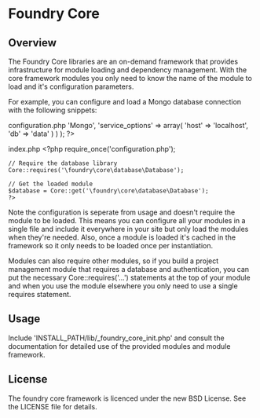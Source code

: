 Foundry Core
============

Overview
--------

The Foundry Core libraries are an on-demand framework that provides infrastructure for module loading and dependency management. With the core framework modules you only need to know the name of the module to load and it's configuration parameters.

For example, you can configure and load a Mongo database connection with the following snippets:

configuration.php
    <?php
    // Provide configuration for the database
    Core::configure('\foundry\core\database\Database',
        array(
            'service' => 'Mongo',
            'service_options' => array(
                'host'      => 'localhost',
                'db'        => 'data'
            )
        )
    );
    ?>

index.php
    <?php
    require_once('configuration.php');
    
    // Require the database library
    Core::requires('\foundry\core\database\Database');
    
    // Get the loaded module
    $database = Core::get('\foundry\core\database\Database');
    ?>

Note the configuration is seperate from usage and doesn't require the module to be loaded. This means you can configure all your modules in a single file and include it everywhere in your site but only load the modules when they're needed. Also, once a module is loaded it's cached in the framework so it only needs to be loaded once per instantiation.

Modules can also require other modules, so if you build a project management module that requires a database and authentication, you can put the necessary Core::requires('...') statements at the top of your module and when you use the module elsewhere you only need to use a single requires statement. 

Usage
-----

Include 'INSTALL_PATH/lib/_foundry_core_init.php' and consult the documentation for detailed use of the provided modules and module framework.

License
-------

The foundry core framework is licenced under the new BSD License. See the LICENSE file for details.

